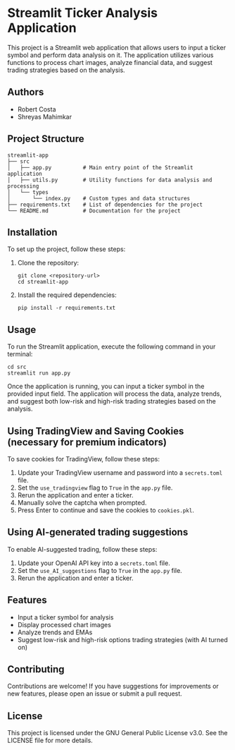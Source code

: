 # Streamlit Ticker Analysis Application

This project is a Streamlit web application that allows users to input a ticker 
symbol and perform data analysis on it. The application utilizes various 
functions to process chart images, analyze financial data, and suggest trading 
strategies based on the analysis.

## Authors

- Robert Costa
- Shreyas Mahimkar

## Project Structure

```
streamlit-app
├── src
│   ├── app.py          # Main entry point of the Streamlit application
│   ├── utils.py        # Utility functions for data analysis and processing
│   └── types
│       └── index.py    # Custom types and data structures
├── requirements.txt    # List of dependencies for the project
└── README.md           # Documentation for the project
```

## Installation

To set up the project, follow these steps:

1. Clone the repository:
   ```
   git clone <repository-url>
   cd streamlit-app
   ```

2. Install the required dependencies:
   ```
   pip install -r requirements.txt
   ```

## Usage

To run the Streamlit application, execute the following command in your terminal:
```
cd src
streamlit run app.py
```

Once the application is running, you can input a ticker symbol in the provided 
input field. The application will process the data, analyze trends, and suggest 
both low-risk and high-risk trading strategies based on the analysis.

## Using TradingView and Saving Cookies (necessary for premium indicators)

To save cookies for TradingView, follow these steps:

1. Update your TradingView username and password into a `secrets.toml` file.
2. Set the `use_tradingview` flag to `True` in the `app.py` file.
3. Rerun the application and enter a ticker.
4. Manually solve the captcha when prompted.
5. Press Enter to continue and save the cookies to `cookies.pkl`.

## Using AI-generated trading suggestions

To enable AI-suggested trading, follow these steps:
1. Update your OpenAI API key into a `secrets.toml` file.
2. Set the `use_AI_suggestions` flag to `True` in the `app.py` file.
3. Rerun the application and enter a ticker.

## Features

- Input a ticker symbol for analysis
- Display processed chart images
- Analyze trends and EMAs
- Suggest low-risk and high-risk options trading strategies (with AI turned on)

## Contributing

Contributions are welcome! If you have suggestions for improvements or new 
features, please open an issue or submit a pull request.

## License

This project is licensed under the GNU General Public License v3.0. See the
LICENSE file for more details.
